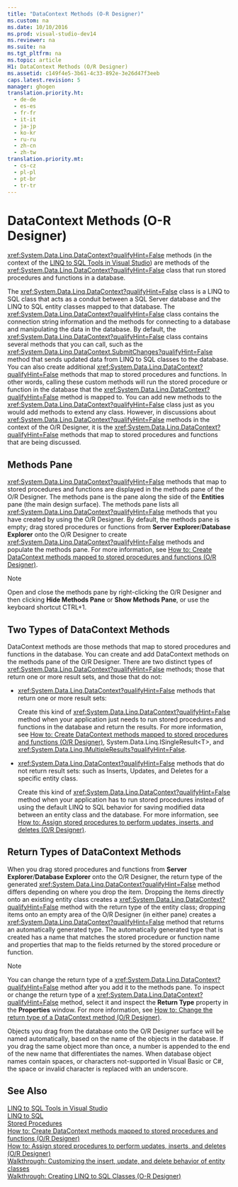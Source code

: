 ```yaml
---
title: "DataContext Methods (O-R Designer)"
ms.custom: na
ms.date: 10/10/2016
ms.prod: visual-studio-dev14
ms.reviewer: na
ms.suite: na
ms.tgt_pltfrm: na
ms.topic: article
H1: DataContext Methods (O/R Designer)
ms.assetid: c149f4e5-3b61-4c33-892e-3e26d47f3eeb
caps.latest.revision: 5
manager: ghogen
translation.priority.ht: 
  - de-de
  - es-es
  - fr-fr
  - it-it
  - ja-jp
  - ko-kr
  - ru-ru
  - zh-cn
  - zh-tw
translation.priority.mt: 
  - cs-cz
  - pl-pl
  - pt-br
  - tr-tr
---
```

# DataContext Methods (O-R Designer)
<xref:System.Data.Linq.DataContext?qualifyHint=False> methods (in the context of the [LINQ to SQL Tools in Visual Studio](../VS_raddata/LINQ-to-SQL-Tools-in-Visual-Studio2.md)) are methods of the <xref:System.Data.Linq.DataContext?qualifyHint=False> class that run stored procedures and functions in a database.  
  
 The <xref:System.Data.Linq.DataContext?qualifyHint=False> class is a LINQ to SQL class that acts as a conduit between a SQL Server database and the LINQ to SQL entity classes mapped to that database. The <xref:System.Data.Linq.DataContext?qualifyHint=False> class contains the connection string information and the methods for connecting to a database and manipulating the data in the database. By default, the <xref:System.Data.Linq.DataContext?qualifyHint=False> class contains several methods that you can call, such as the <xref:System.Data.Linq.DataContext.SubmitChanges?qualifyHint=False> method that sends updated data from LINQ to SQL classes to the database. You can also create additional <xref:System.Data.Linq.DataContext?qualifyHint=False> methods that map to stored procedures and functions. In other words, calling these custom methods will run the stored procedure or function in the database that the <xref:System.Data.Linq.DataContext?qualifyHint=False> method is mapped to. You can add new methods to the <xref:System.Data.Linq.DataContext?qualifyHint=False> class just as you would add methods to extend any class. However, in discussions about <xref:System.Data.Linq.DataContext?qualifyHint=False> methods in the context of the O/R Designer, it is the <xref:System.Data.Linq.DataContext?qualifyHint=False> methods that map to stored procedures and functions that are being discussed.  
  
## Methods Pane  
 <xref:System.Data.Linq.DataContext?qualifyHint=False> methods that map to stored procedures and functions are displayed in the methods pane of the O/R Designer. The methods pane is the pane along the side of the **Entities** pane (the main design surface). The methods pane lists all <xref:System.Data.Linq.DataContext?qualifyHint=False> methods that you have created by using the O/R Designer. By default, the methods pane is empty; drag stored procedures or functions from **Server Explorer**/**Database Explorer** onto the O/R Designer to create <xref:System.Data.Linq.DataContext?qualifyHint=False> methods and populate the methods pane. For more information, see [How to: Create DataContext methods mapped to stored procedures and functions (O/R Designer)](../VS_raddata/How-to--Create-DataContext-methods-mapped-to-stored-procedures-and-functions--O-R-Designer-.md).  
  
> [!NOTE]
>  Open and close the methods pane by right-clicking the O/R Designer and then clicking **Hide Methods Pane** or **Show Methods Pane**, or use the keyboard shortcut CTRL+1.  
  
## Two Types of DataContext Methods  
 DataContext methods are those methods that map to stored procedures and functions in the database. You can create and add DataContext methods on the methods pane of the O/R Designer. There are two distinct types of <xref:System.Data.Linq.DataContext?qualifyHint=False> methods; those that return one or more result sets, and those that do not:  
  
-   <xref:System.Data.Linq.DataContext?qualifyHint=False> methods that return one or more result sets:  
  
     Create this kind of <xref:System.Data.Linq.DataContext?qualifyHint=False> method when your application just needs to run stored procedures and functions in the database and return the results. For more information, see [How to: Create DataContext methods mapped to stored procedures and functions (O/R Designer)](../VS_raddata/How-to--Create-DataContext-methods-mapped-to-stored-procedures-and-functions--O-R-Designer-.md), System.Data.Linq.ISingleResult<T\>, and <xref:System.Data.Linq.IMultipleResults?qualifyHint=False>.  
  
-   <xref:System.Data.Linq.DataContext?qualifyHint=False> methods that do not return result sets: such as Inserts, Updates, and Deletes for a specific entity class.  
  
     Create this kind of <xref:System.Data.Linq.DataContext?qualifyHint=False> method when your application has to run stored procedures instead of using the default LINQ to SQL behavior for saving modified data between an entity class and the database. For more information, see [How to: Assign stored procedures to perform updates, inserts, and deletes (O/R Designer)](../VS_raddata/How-to--Assign-stored-procedures-to-perform-updates--inserts--and-deletes--O-R-Designer-.md).  
  
## Return Types of DataContext Methods  
 When you drag stored procedures and functions from **Server Explorer**/**Database Explorer** onto the O/R Designer, the return type of the generated <xref:System.Data.Linq.DataContext?qualifyHint=False> method differs depending on where you drop the item. Dropping the items directly onto an existing entity class creates a <xref:System.Data.Linq.DataContext?qualifyHint=False> method with the return type of the entity class; dropping items onto an empty area of the O/R Designer (in either pane) creates a <xref:System.Data.Linq.DataContext?qualifyHint=False> method that returns an automatically generated type. The automatically generated type that is created has a name that matches the stored procedure or function name and properties that map to the fields returned by the stored procedure or function.  
  
> [!NOTE]
>  You can change the return type of a <xref:System.Data.Linq.DataContext?qualifyHint=False> method after you add it to the methods pane. To inspect or change the return type of a <xref:System.Data.Linq.DataContext?qualifyHint=False> method, select it and inspect the **Return Type** property in the **Properties** window. For more information, see [How to: Change the return type of a DataContext method (O/R Designer)](../VS_raddata/How-to--Change-the-return-type-of-a-DataContext-method--O-R-Designer-.md).  
  
 Objects you drag from the database onto the O/R Designer surface will be named automatically, based on the name of the objects in the database. If you drag the same object more than once, a number is appended to the end of the new name that differentiates the names. When database object names contain spaces, or characters not-supported in Visual Basic or C#, the space or invalid character is replaced with an underscore.  
  
## See Also  
 [LINQ to SQL Tools in Visual Studio](../VS_raddata/LINQ-to-SQL-Tools-in-Visual-Studio2.md)   
 [LINQ to SQL](../Topic/LINQ%20to%20SQL.md)   
 [Stored Procedures](../Topic/Stored%20Procedures.md)   
 [How to: Create DataContext methods mapped to stored procedures and functions (O/R Designer)](../VS_raddata/How-to--Create-DataContext-methods-mapped-to-stored-procedures-and-functions--O-R-Designer-.md)   
 [How to: Assign stored procedures to perform updates, inserts, and deletes (O/R Designer)](../VS_raddata/How-to--Assign-stored-procedures-to-perform-updates--inserts--and-deletes--O-R-Designer-.md)   
 [Walkthrough: Customizing the insert, update, and delete behavior of entity classes](../VS_raddata/Walkthrough--Customizing-the-insert--update--and-delete-behavior-of-entity-classes.md)   
 [Walkthrough: Creating LINQ to SQL Classes (O-R Designer)](../Topic/Walkthrough:%20Creating%20LINQ%20to%20SQL%20Classes%20\(O-R%20Designer\).md)
